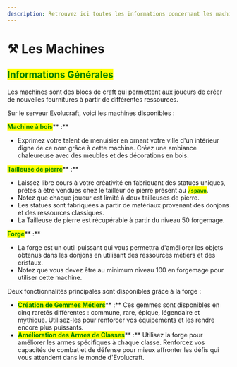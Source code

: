 ```yaml
---
description: Retrouvez ici toutes les informations concernant les machines
---
```


# ⚒️ Les Machines

## <mark style="color:green;">Informations Générales</mark>

Les machines sont des blocs de craft qui permettent aux joueurs de créer de nouvelles fournitures à partir de différentes ressources.&#x20;

Sur le serveur Evolucraft, voici les machines disponibles :

<mark style="color:green;">**Machine à bois**</mark>** :**

* Exprimez votre talent de menuisier en ornant votre ville d'un intérieur digne de ce nom grâce à cette machine. Créez une ambiance chaleureuse avec des meubles et des décorations en bois.

<mark style="color:green;">**Tailleuse de pierre**</mark>** :**

* Laissez libre cours à votre créativité en fabriquant des statues uniques, prêtes à être vendues chez le tailleur de pierre présent au <mark style="color:green;">**`/spawn`**</mark>.
* &#x20;Notez que chaque joueur est limité à deux tailleuses de pierre.
* Les statues sont fabriquées à partir de matériaux provenant des donjons et des ressources classiques.
* La Tailleuse de pierre est récupérable à partir du niveau 50 forgemage.

<mark style="color:green;">**Forge**</mark>** :**

* La forge est un outil puissant qui vous permettra d'améliorer les objets obtenus dans les donjons en utilisant des ressources métiers et des cristaux.&#x20;
* Notez que vous devez être au minimum niveau 100 en forgemage pour utiliser cette machine.

Deux fonctionnalités principales sont disponibles grâce à la forge :

* <mark style="color:green;">**Création de Gemmes Métiers**</mark>** :** Ces gemmes sont disponibles en cinq raretés différentes : commune, rare, épique, légendaire et mythique. Utilisez-les pour renforcer vos équipements et les rendre encore plus puissants.
* <mark style="color:green;">**Amélioration des Armes de Classes**</mark>** :** Utilisez la forge pour améliorer les armes spécifiques à chaque classe. Renforcez vos capacités de combat et de défense pour mieux affronter les défis qui vous attendent dans le monde d'Evolucraft.
